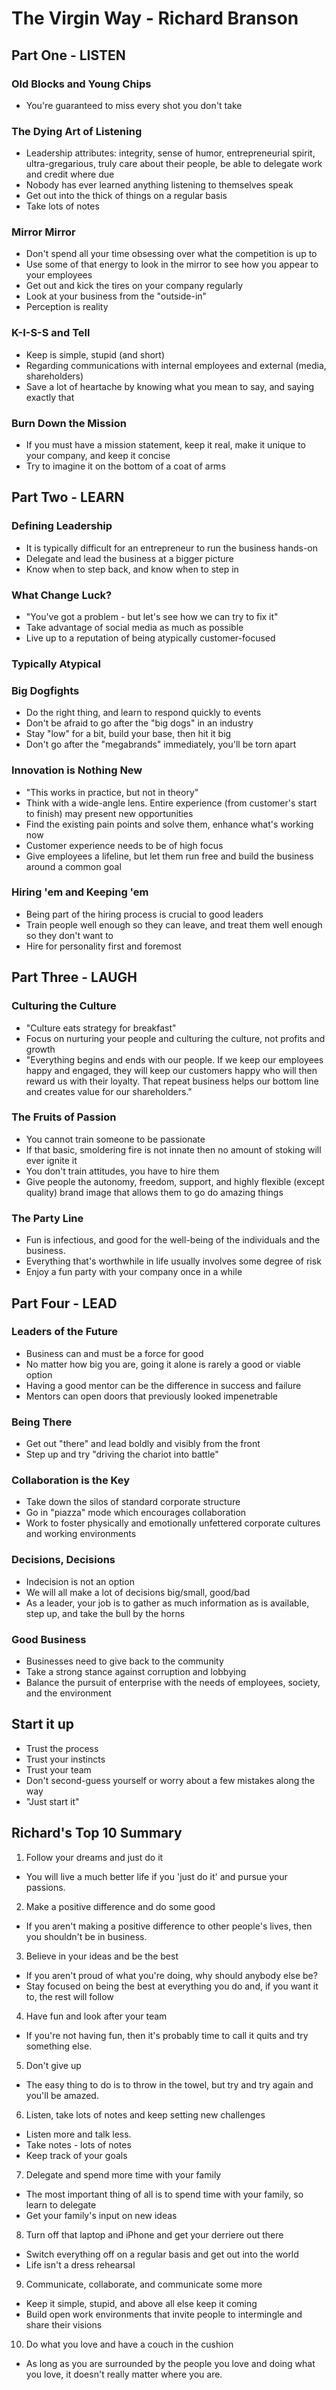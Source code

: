 # The Virgin Way - Richard Branson

## Part One - LISTEN
### Old Blocks and Young Chips
* You're guaranteed to miss every shot you don't take

### The Dying Art of Listening
* Leadership attributes: integrity, sense of humor, entrepreneurial spirit, ultra-gregarious, truly care about their people, be able to delegate work and credit where due
* Nobody has ever learned anything listening to themselves speak
* Get out into the thick of things on a regular basis
* Take lots of notes

### Mirror Mirror
* Don't spend all your time obsessing over what the competition is up to
* Use some of that energy to look in the mirror to see how you appear to your employees
* Get out and kick the tires on your company regularly
* Look at your business from the "outside-in"
* Perception is reality

### K-I-S-S and Tell
* Keep is simple, stupid (and short)
* Regarding communications with internal employees and external (media, shareholders)
* Save a lot of heartache by knowing what you mean to say, and saying exactly that

### Burn Down the Mission
* If you must have a mission statement, keep it real, make it unique to your company, and keep it concise
* Try to imagine it on the bottom of a coat of arms

## Part Two - LEARN
### Defining Leadership
* It is typically difficult for an entrepreneur to run the business hands-on
* Delegate and lead the business at a bigger picture
* Know when to step back, and know when to step in

### What Change Luck?
* "You've got a problem - but let's see how we can try to fix it"
* Take advantage of social media as much as possible
* Live up to a reputation of being atypically customer-focused

### Typically Atypical
### Big Dogfights
* Do the right thing, and learn to respond quickly to events
* Don't be afraid to go after the "big dogs" in an industry
* Stay "low" for a bit, build your base, then hit it big
* Don't go after the "megabrands" immediately, you'll be torn apart

### Innovation is Nothing New
* "This works in practice, but not in theory"
* Think with a wide-angle lens. Entire experience (from customer's start to finish) may present new opportunities
* Find the existing pain points and solve them, enhance what's working now
* Customer experience needs to be of high focus
* Give employees a lifeline, but let them run free and build the business around a common goal

### Hiring 'em and Keeping 'em
* Being part of the hiring process is crucial to good leaders
* Train people well enough so they can leave, and treat them well enough so they don't want to
* Hire for personality first and foremost

## Part Three - LAUGH
### Culturing the Culture
* "Culture eats strategy for breakfast"
* Focus on nurturing your people and culturing the culture, not profits and growth
* "Everything begins and ends with our people. If we keep our employees happy and engaged, they will keep our customers happy who will then reward us with their loyalty. That repeat business helps our bottom line and creates value for our shareholders."

### The Fruits of Passion
* You cannot train someone to be passionate
* If that basic, smoldering fire is not innate then no amount of stoking will ever ignite it
* You don't train attitudes, you have to hire them
* Give people the autonomy, freedom, support, and highly flexible (except quality) brand image that allows them to go do amazing things

### The Party Line
* Fun is infectious, and good for the well-being of the individuals and the business.
* Everything that's worthwhile in life usually involves some degree of risk
* Enjoy a fun party with your company once in a while

## Part Four - LEAD
### Leaders of the Future
* Business can and must be a force for good
* No matter how big you are, going it alone is rarely a good or viable option
* Having a good mentor can be the difference in success and failure
* Mentors can open doors that previously looked impenetrable

### Being There
* Get out "there" and lead boldly and visibly from the front
* Step up and try "driving the chariot into battle"

### Collaboration is the Key
* Take down the silos of standard corporate structure
* Go in "piazza" mode which encourages collaboration
* Work to foster physically and emotionally unfettered corporate cultures and working environments

### Decisions, Decisions
* Indecision is not an option
* We will all make a lot of decisions big/small, good/bad
* As a leader, your job is to gather as much information as is available, step up, and take the bull by the horns

### Good Business
* Businesses need to give back to the community
* Take a strong stance against corruption and lobbying
* Balance the pursuit of enterprise with the needs of employees, society, and the environment

## Start it up
* Trust the process
* Trust your instincts
* Trust your team
* Don't second-guess yourself or worry about a few mistakes along the way
* "Just start it"

## Richard's Top 10 Summary
1. Follow your dreams and just do it
* You will live a much better life if you 'just do it' and pursue your passions.

2. Make a positive difference and do some good
* If you aren't making a positive difference to other people's lives, then you shouldn't be in business.

3. Believe in your ideas and be the best
* If you aren't proud of what you're doing, why should anybody else be?
* Stay focused on being the best at everything you do and, if you want it to, the rest will follow

4. Have fun and look after your team
* If you're not having fun, then it's probably time to call it quits and try something else.

5. Don't give up
* The easy thing to do is to throw in the towel, but try and try again and you'll be amazed.

6. Listen, take lots of notes and keep setting new challenges
* Listen more and talk less.
* Take notes - lots of notes
* Keep track of your goals

7. Delegate and spend more time with your family
* The most important thing of all is to spend time with your family, so learn to delegate
* Get your family's input on new ideas

8. Turn off that laptop and iPhone and get your derriere out there
* Switch everything off on a regular basis and get out into the world
* Life isn't a dress rehearsal

9. Communicate, collaborate, and communicate some more
* Keep it simple, stupid, and above all else keep it coming
* Build open work environments that invite people to intermingle and share their visions

10. Do what you love and have a couch in the cushion
* As long as you are surrounded by the people you love and doing what you love, it doesn't really matter where you are.
